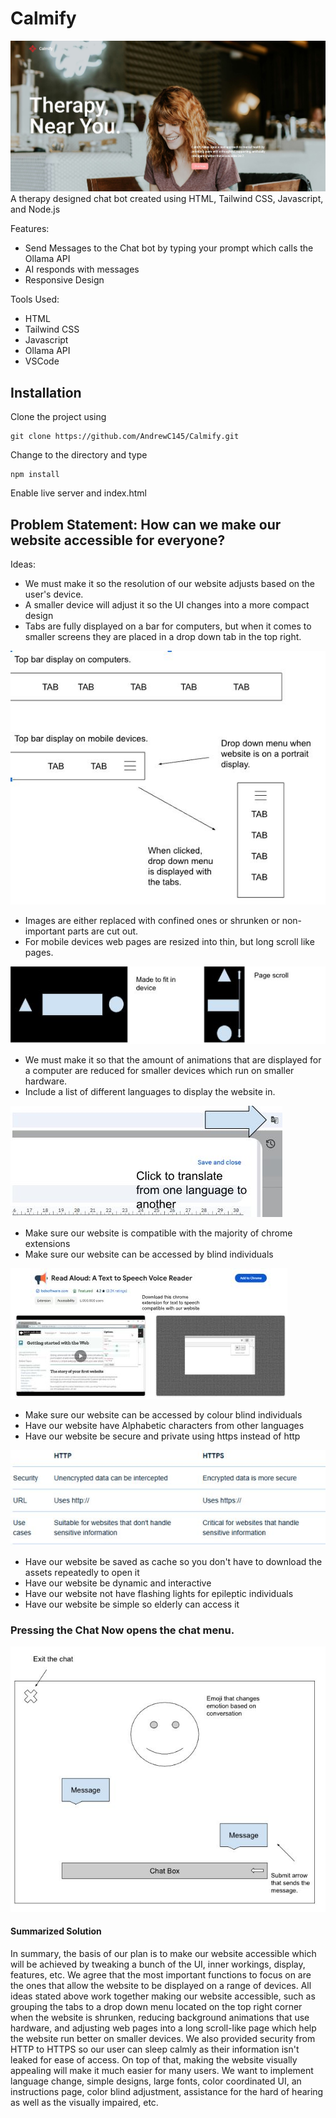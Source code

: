 # Calmify

![calmify-main](./dist/assets/calmify-main.JPG)
A therapy designed chat bot created using HTML, Tailwind CSS, Javascript, and Node.js

Features:

- Send Messages to the Chat bot by typing your prompt which calls the Ollama API
- AI responds with messages
- Responsive Design

Tools Used:

- HTML
- Tailwind CSS
- Javascript
- Ollama API
- VSCode

## Installation
Clone the project using 
```
git clone https://github.com/AndrewC145/Calmify.git
```
Change to the directory and type 
```
npm install
```
Enable live server and index.html


## Problem Statement: How can we make our website accessible for everyone?

Ideas:

- We must make it so the resolution of our website adjusts based on the user's device.
- A smaller device will adjust it so the UI changes into a more compact design
- Tabs are fully displayed on a bar for computers, but when it comes to smaller screens they are placed in a drop down tab in the top right.

![navigation bar](./dist/assets/readme-nav.JPG)

- Images are either replaced with confined ones or shrunken or non-important parts are cut out.
- For mobile devices web pages are resized into thin, but long scroll like pages.

![mobile-design](./dist/assets/readme-mobile.JPG)

- We must make it so that the amount of animations that are displayed for a computer are reduced for smaller devices which run on smaller hardware.
- Include a list of different languages to display the website in.

![translation-instruction](./frontend/src/assets/readme-translate.JPG)

- Make sure our website is compatible with the majority of chrome extensions
- Make sure our website can be accessed by blind individuals

![read-aloud-extension](./dist/assets/readme-aloud.JPG)

- Make sure our website can be accessed by colour blind individuals
- Have our website have Alphabetic characters from other languages
- Have our website be secure and private using https instead of http

![security-https](./dist/assets/readme-secur.JPG)

- Have our website be saved as cache so you don't have to download the assets repeatedly to open it
- Have our website be dynamic and interactive
- Have our website not have flashing lights for epileptic individuals
- Have our website be simple so elderly can access it

### Pressing the Chat Now opens the chat menu.

![chatbot-prototype](./dist/assets/readme-chat.JPG)

#### Summarized Solution

In summary, the basis of our plan is to make our website accessible which will be achieved by tweaking a bunch of the UI, inner workings, display, features, etc. We agree that the most important functions to focus on are the ones that allow the website to be displayed on a range of devices. All ideas stated above work together making our website accessible, such as grouping the tabs to a drop down menu located on the top right corner when the website is shrunken, reducing background animations that use hardware, and adjusting web pages into a long scroll-like page which help the website run better on smaller devices. We also provided security from HTTP to HTTPS so our user can sleep calmly as their information isn't leaked for ease of access. On top of that, making the website visually appealing will make it much easier for many users. We want to implement language change, simple designs, large fonts, color coordinated UI, an instructions page, color blind adjustment, assistance for the hard of hearing as well as the visually impaired, etc.
